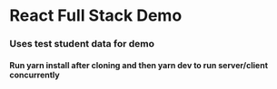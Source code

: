 # React Full Stack Demo

### Uses test student data for demo

#### Run yarn install after cloning and then yarn dev to run server/client concurrently
